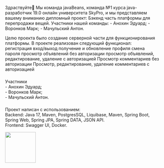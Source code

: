 <p align="left">Здраствуйте👋
Мы команда javaBeans, команда №1 курса java-разработчик 19.0 онлайн университета SkyPro, и мы представляем вашему вниманию дипломный проект: Бэкенд часть платформы для перепродажи вещей.
Участники нашей команды:
- Анохин Эдуард;
- Воронков Марк;
- Мачульский Антон.


Целю проекта было создание серверной части для функционирования платформы. В проекте реализован следующий функционал:
регистрация
вход/выход
получение и обновление профиля
смена пароля
просмотр объявлений без авторизации
просмотр объявлений, редактирование, удаление с авторизацией
Просмотр комментариев без авторизации
Просмотр, редактирование, удаление комментариев с авторизацией
</p>

###


<p align="left">Участники <br>- Анохин Эдуард;     <br>- Воронков Марк;     <br>- Мачульский Антон.</p>

###

<p align="left">Проект написан с использованием:<br>Backend: Java 17, Maven, PostgresSQL, Liquibase, Maven, Spring Boot, Spring Web, Spring JPA, Spring DATA, JSON API.<br>Frontend: Swagger UI, Docker.</p>



<img align="left" height="100" src="https://play-lh.googleusercontent.com/C9eetIMSKkCHinvS4xNj_S7y8Ryx6kg5J5jEsQz1_lPGMuZQ53WPw0ZJ1y9sD-rlMscS=s64"/>

###
